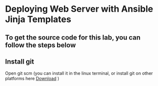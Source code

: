 # Deploying Web Server with Ansible Jinja Templates
To get the source code for this lab, you can follow the steps below
---
## Install git
Open git scm (you can install it in the linux terminal, or install git on other platforms here [Download](https://git-scm.com/downloads) )